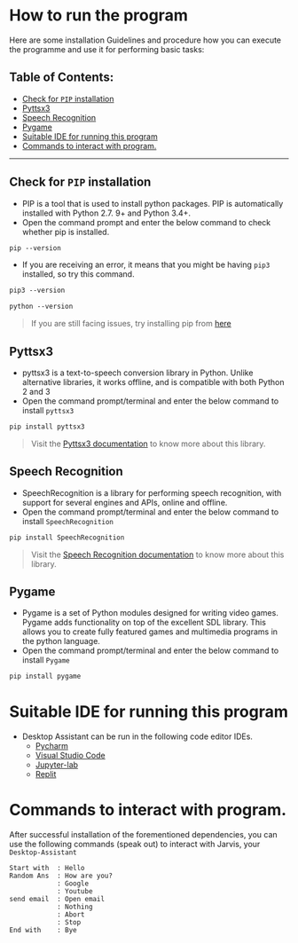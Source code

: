 # How to run the program 

Here are some installation Guidelines and procedure how you can execute the programme and use it for performing basic tasks:

## Table of Contents:

- [Check for `PIP` installation](#check-for-pip-installation)
- [Pyttsx3](#pyttsx3)
- [Speech Recognition](#speech-recognition)
- [Pygame <br>](#pygame-)
- [Suitable IDE for running this program](#suitable-ide-for-running-this-program)
- [Commands to interact with program.](#commands-to-interact-with-program)

-------------------------------------
## Check for `PIP` installation  
- PIP is a tool that is used to install python packages. PIP is automatically installed with Python 2.7. 9+ and Python 3.4+.
- Open the command prompt and enter the below command to check whether pip is installed. 
```md
pip --version
```
- If you are receiving an error, it means that you might be having `pip3` installed, so try this command.
```md
pip3 --version
```
```md
python --version
``` 
> If you are still facing issues, try installing pip from [here](https://github.com/pypa/pip#readme)

## Pyttsx3

<!-- Pyttsx3 -->
- pyttsx3 is a text-to-speech conversion library in Python. Unlike alternative libraries, it works offline, and is compatible with both Python 2 and 3
- Open the command prompt/terminal and enter the below command to install `pyttsx3`
```md
pip install pyttsx3
```
> Visit the [Pyttsx3 documentation](https://pypi.org/project/pyttsx3/) to know more about this library.
## Speech Recognition

- SpeechRecognition is a library for performing speech recognition, with support for several engines and APIs, online and offline.
- Open the command prompt/terminal and enter the below command to install `SpeechRecognition` 
  
```md
pip install SpeechRecognition
```
> Visit the [Speech Recognition documentation](https://pypi.org/project/SpeechRecognition/) to know more about this library.

<!-- pygame -->
## Pygame <br>

- Pygame is a set of Python modules designed for writing video games. Pygame adds functionality on top of the excellent SDL library. This allows you to create fully featured games and multimedia programs in the python language.
- Open the command prompt/terminal and enter the below command to install `Pygame`

```md
pip install pygame
```

# Suitable IDE for running this program

- Desktop Assistant can be run in the following code editor IDEs.
  - [Pycharm](https://www.jetbrains.com/help/pycharm/installation-guide.html) 
  - [Visual Studio Code](https://code.visualstudio.com/docs)  
  - [Jupyter-lab](https://jupyterlab.readthedocs.io/en/latest/) 
  - [Replit](https://docs.replit.com/) 

# Commands to interact with program. 

After successful installation of the forementioned dependencies, you can use the following commands (speak out) to interact with Jarvis, your `Desktop-Assistant`
```
Start with  : Hello
Random Ans  : How are you?
            : Google
            : Youtube 
send email  : Open email
            : Nothing
            : Abort
            : Stop
End with    : Bye
```
